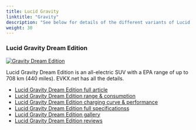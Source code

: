 ```yaml
---
title: Lucid Gravity
linktitle: "Gravity"
description: "See below for details of the different variants of Lucid Gravity"
weight: 30
---
```

### Lucid Gravity Dream Edition

<a href="gravity_dream_edition/"><img src="https://media.evkx.net/multimedia/models/lucid/gravity/gravity_dream_edition/main_1_st.jpeg" class="img-fluid" alt="Gravity Dream Edition" ></a>

Lucid Gravity Dream Edition is an all-electric SUV with a EPA range of up to 708 km (440 miles). EVKX.net has all the details. 

- [Lucid Gravity Dream Edition full article](gravity_dream_edition/)
- [Lucid Gravity Dream Edition range & consumption](gravity_dream_edition/rangeandconsumption/)
- [Lucid Gravity Dream Edition charging curve & performance](gravity_dream_edition/chargingcurve/)
- [Lucid Gravity Dream Edition full specificationss](gravity_dream_edition/specifications/)
- [Lucid Gravity Dream Edition gallery](gravity_dream_edition/gallery/)
- [Lucid Gravity Dream Edition reviews](gravity_dream_edition/reviews/)

